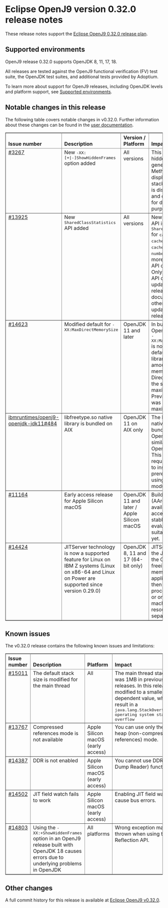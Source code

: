 <!--
* Copyright (c) 2022, 2022 IBM Corp. and others
*
* This program and the accompanying materials are made
* available under the terms of the Eclipse Public License 2.0
* which accompanies this distribution and is available at
* https://www.eclipse.org/legal/epl-2.0/ or the Apache
* License, Version 2.0 which accompanies this distribution and
* is available at https://www.apache.org/licenses/LICENSE-2.0.
*
* This Source Code may also be made available under the
* following Secondary Licenses when the conditions for such
* availability set forth in the Eclipse Public License, v. 2.0
* are satisfied: GNU General Public License, version 2 with
* the GNU Classpath Exception [1] and GNU General Public
* License, version 2 with the OpenJDK Assembly Exception [2].
*
* [1] https://www.gnu.org/software/classpath/license.html
* [2] https://openjdk.org/legal/assembly-exception.html
*
* SPDX-License-Identifier: EPL-2.0 OR Apache-2.0 OR GPL-2.0 WITH
* Classpath-exception-2.0 OR LicenseRef-GPL-2.0 WITH Assembly-exception
-->

# Eclipse OpenJ9 version 0.32.0 release notes

These release notes support the [Eclipse OpenJ9 0.32.0 release plan](https://projects.eclipse.org/projects/technology.openj9/releases/0.32.0/plan).

## Supported environments

OpenJ9 release 0.32.0 supports OpenJDK 8, 11, 17, 18.

All releases are tested against the OpenJ9 functional verification (FV) test suite, the OpenJDK test suites, and additional tests provided by Adoptium.

To learn more about support for OpenJ9 releases, including OpenJDK levels and platform support, see [Supported environments](https://eclipse.org/openj9/docs/openj9_support/index.html).

## Notable changes in this release

The following table covers notable changes in v0.32.0. Further information about these changes can be found in the [user documentation](https://www.eclipse.org/openj9/docs/version0.32/).

<table cellpadding="4" cellspacing="0" summary="" width="100%" rules="all" frame="border" border="1"><thead align="left">
<tr>
<th valign="bottom">Issue number</th>
<th valign="bottom">Description</th>
<th valign="bottom">Version / Platform</th>
<th valign="bottom">Impact</th>
</tr>
</thead>
<tbody>

<tr>
<td valign="top"><a href="https://github.com/eclipse-openj9/openj9/pull/3627">#3267</a></td>
<td valign="top">New <tt>-XX:[+|-]ShowHiddenFrames</tt> option added</td>
<td valign="top">All versions</td>
<td valign="top">This option controls if hidden method frames generated for MethodHandles are displayed in a stacktrace. This option is disabled by default and can be enabled for debugging purposes.</td>
</tr>

<tr>
<td valign="top"><a href="https://github.com/eclipse-openj9/openj9/pull/13925">#13925</a></td>
<td valign="top">New <tt>SharedClassStatistics</tt> API added</td>
<td valign="top">All versions</td>
<td valign="top">New shared classes API is added in <tt>SharedClassStatistics</tt> for <tt>cacheDir()</tt>, <tt>cacheName()</tt>, <tt>cachePath()</tt>, <tt>numberAttached()</tt>.
For more details see the API documentation. Only the OpenJDK 18 API documentation is updated in this release, API documentation for the other versions will be updated in the next release.</td>
</tr>

<tr>
<td valign="top"><a href="https://github.com/eclipse-openj9/openj9/pull/14623">#14623</a></td>
<td valign="top">Modified default for <tt>-XX:MaxDirectMemorySize</tt></td>
<td valign="top">OpenJDK 11 and later</td>
<td valign="top">In builds with OpenJDK 11 and later, <tt>-XX:MaxDirectMemorySize</tt> is no longer set by default and the class library limits the amount of heap memory used for
Direct Byte Buffers to the same value as the maximum heap size. Previously the limit was 87.5% of the maximum heap size.</td>
</tr>

<tr>
<td valign="top"><a href="https://github.com/ibmruntimes/openj9-openjdk-jdk11/pull/484">ibmruntimes/openj9-openjdk-jdk11#484</a></td>
<td valign="top">libfreetype.so native library is bundled on AIX</td>
<td valign="top">OpenJDK 11 on AIX only</td>
<td valign="top">The libfreetype.so native library is bundled with OpenJDK 11 for AIX, similarly to builds with OpenJDK 17 and later. This removes the requirement of having to install this prerequisite when using the java.desktop module.</td>
</tr>

<tr>
<td valign="top"><a href="https://github.com/eclipse-openj9/openj9/issues/11164">#11164</a></td>
<td valign="top">Early access release for Apple Silicon macOS</td>
<td valign="top">OpenJDK 11 and later / Apple Silicon macOS</td>
<td valign="top">Build for Apple Silicon (AArch64) macOS is available as an early access release.  It is stable enough for evaluation but not suitable for production yet.</td>
</tr>

<tr><td valign="top"><a href="https://github.com/eclipse-openj9/openj9/pull/14424">#14424</a></td>
<td valign="top">JITServer technology is now a supported feature for Linux on IBM Z systems (Linux on x86-64 and Linux on Power are supported since version 0.29.0)</td>
<td valign="top">OpenJDK 8, 11 and 17 (64-bit only)</td>
<td valign="top">JITServer decouples the JIT compiler from the OpenJ9 VM, freeing up CPU and memory for an application. JITServer then runs in its own process, either locally or on a remote machine, where resources can be separately managed.</td>
</tr>

</tbody>
</table>

## Known issues

The v0.32.0 release contains the following known issues and limitations:

<table cellpadding="4" cellspacing="0" summary="" width="100%" rules="all" frame="border" border="1">
<thead align="left">
<tr>
<th valign="bottom">Issue number</th>
<th valign="bottom">Description</th>
<th valign="bottom">Platform</th>
<th valign="bottom">Impact</th>
<th valign="bottom">Workaround</th>
</tr>
</thead>

<tbody>
<tr>
<td valign="top"><a href="https://github.com/eclipse-openj9/openj9/issues/15011">#15011</a></td>
<td valign="top">The default stack size is modified for the main thread</td>
<td valign="top">All</td>
<td valign="top">The main thread stack size was 1MB in previous releases. In this release it's modified to a smaller platform dependent value,
which may result in a <tt>java.lang.StackOverflowError: operating system stack overflow</tt></td>
<td valign="top">Use <tt>-Xmso</tt> to set the default stack size. See the default value by using <tt>-verbose:sizes</tt>.</td>
</tr>

<tr>
<td valign="top"><a href="https://github.com/eclipse-openj9/openj9/issues/13767">#13767</a></td>
<td valign="top">Compressed references mode is not available</td>
<td valign="top">Apple Silicon macOS (early access)</td>
<td valign="top">You can use only the large heap (non-compressed references) mode.</td>
<td valign="top">None</td>
</tr>

<tr>
<td valign="top"><a href="https://github.com/eclipse-openj9/openj9/issues/14387">#14387</a></td>
<td valign="top">DDR is not enabled</td>
<td valign="top">Apple Silicon macOS (early access)</td>
<td valign="top">You cannot use DDR (Direct Dump Reader) functionalities.</td>
<td valign="top">None</td>
</tr>

<tr>
<td valign="top"><a href="https://github.com/eclipse-openj9/openj9/issues/14502">#14502</a></td>
<td valign="top">JIT field watch fails to work</td>
<td valign="top">Apple Silicon macOS (early access)</td>
<td valign="top">Enabling JIT field watch may cause bus errors.</td>
<td valign="top">Avoid using the <tt>-XX:+JITInlineWatches</tt> option.</td>
</tr>
<tr>
<td valign="top"><a href="https://github.com/eclipse-openj9/openj9/issues/14803">#14803</a></td>
<td valign="top">Using the <tt>-XX:+ShowHiddenFrames</tt> option in an OpenJ9 release built with OpenJDK 18 causes errors due to underlying problems in OpenJDK</td>
<td valign="top">All platforms</td>
<td valign="top">Wrong exception may be thrown when using the Reflection API.</td>
<td valign="top">Avoid using the <tt>-XX:+ShowHiddenFrames</tt> option with OpenJDK 18</td>
</tr>

</tbody>
</table>

## Other changes

A full commit history for this release is available at [Eclipse OpenJ9 v0.32.0](https://github.com/eclipse-openj9/openj9/releases/tag/openj9-0.32.0).
